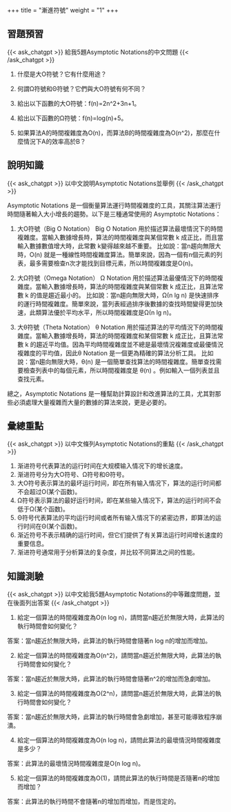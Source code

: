 +++
title = "漸進符號"
weight = "1"
+++
## 習題預習
{{< ask_chatgpt >}}
給我5題Asymptotic Notations的中文問題
{{< /ask_chatgpt >}}



1. 什麼是大O符號？它有什麼用途？

2. 何謂Ω符號和Θ符號？它們與大O符號有何不同？

3. 給出以下函數的大O符號：f(n)=2n^2+3n+1。

4. 給出以下函數的Ω符號：f(n)=log(n)+5。

5. 如果算法A的時間複雜度為O(n)，而算法B的時間複雜度為O(n^2)，那麼在什麼情況下A的效率高於B？   

## 說明知識
{{< ask_chatgpt >}}
以中文說明Asymptotic Notations並舉例
{{< /ask_chatgpt >}}



Asymptotic Notations 是一個衡量算法運行時間複雜度的工具，其關注算法運行時間隨著輸入大小增長的趨勢。以下是三種通常使用的 Asymptotic Notations：

1. 大O符號（Big O Notation）
Big O Notation 用於描述算法最壞情況下的時間複雜度。當輸入數據增長時，算法的時間複雜度與某個常數 k 成正比，而且當輸入數據數值增大時，此常數 k變得越來越不重要。
比如說：當n趨向無限大時，O(n) 就是一種線性時間複雜度算法。簡單來說，因為一個有n個元素的列表，最多需要檢查n次才能找到目標元素，所以時間複雜度是O(n)。

2. 大Ω符號（Omega Notation）
Ω Notation 用於描述算法最優情況下的時間複雜度。當輸入數據增長時，算法的時間複雜度與某個常數 k 成正比，且算法常數 k 的值是趨近最小的。
比如說：當n趨向無限大時，Ω(n lg n) 是快速排序的運行時間複雜度。簡單來說，當列表經過排序後數據的查找時間變得更加快速，此類算法優於平均水平，所以時間複雜度是Ω(n lg n)。

3. 大θ符號（Theta Notation）
θ Notation 用於描述算法的平均情況下的時間複雜度。當輸入數據增長時，算法的時間複雜度和某個常數 k 成正比，且算法常數 k 的趨近平均值。因為平均時間複雜度並不總是最壞情況複雜度或最優情況複雜度的平均值，因此θ Notation 是一個更為精確的算法分析工具。
比如說：當n趨向無限大時，θ(n) 是一個簡單查找算法的時間複雜度。簡單查找需要檢查列表中的每個元素，所以時間複雜度是 θ(n) 。例如輸入一個列表並且查找元素。

總之，Asymptotic Notations 是一種幫助計算設計和改進算法的工具，尤其對那些必須處理大量複雜而大量的數據的算法來說，更是必要的。   

## 彙總重點
{{< ask_chatgpt >}}
以中文條列Asymptotic Notations的重點
{{< /ask_chatgpt >}}



1. 渐进符号代表算法的运行时间在大规模输入情况下的增长速度。
2. 渐进符号分为大O符号、Ω符号和Θ符号。
3. 大O符号表示算法的最坏运行时间，即在所有输入情况下，算法的运行时间都不会超过O(某个函数)。
4. Ω符号表示算法的最好运行时间，即在某些输入情况下，算法的运行时间不会低于Ω(某个函数)。
5. Θ符号代表算法的平均运行时间或者所有输入情况下的紧密边界，即算法的运行时间在Θ(某个函数)。
6. 渐近符号不表示精确的运行时间，但它们提供了有关算法运行时间增长速度的重要信息。
7. 渐进符号通常用于分析算法的复杂度，并比较不同算法之间的性能。   

## 知識測驗
{{< ask_chatgpt >}}
以中文給我5題Asymptotic Notations的中等難度問題，並在後面列出答案
{{< /ask_chatgpt >}}



1. 給定一個算法的時間複雜度為O(n log n)，請問當n趨近於無限大時，此算法的執行時間會如何變化？

答案：當n趨近於無限大時，此算法的執行時間會隨著n log n的增加而增加。

2. 給定一個算法的時間複雜度為O(n^2)，請問當n趨近於無限大時，此算法的執行時間會如何變化？

答案：當n趨近於無限大時，此算法的執行時間會隨著n^2的增加而急劇增加。

3. 給定一個算法的時間複雜度為O(2^n)，請問當n趨近於無限大時，此算法的執行時間會如何變化？

答案：當n趨近於無限大時，此算法的執行時間會急劇增加，甚至可能導致程序崩潰。

4. 給定一個算法的時間複雜度為O(n log n)，請問此算法的最壞情況時間複雜度是多少？

答案：此算法的最壞情況時間複雜度是O(n log n)。

5. 給定一個算法的時間複雜度為O(1)，請問此算法的執行時間是否隨著n的增加而增加？

答案：此算法的執行時間不會隨著n的增加而增加，而是恆定的。   

